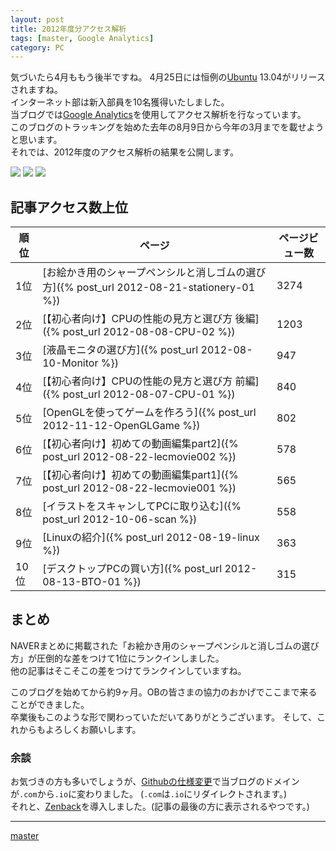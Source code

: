 ```yaml
---
layout: post
title: 2012年度分アクセス解析
tags: [master, Google Analytics]
category: PC
---
```


気づいたら4月ももう後半ですね。
4月25日には恒例の[Ubuntu](http://www.ubuntu.com/) 13.04がリリースされますね。  
インターネット部は新入部員を10名獲得いたしました。  
当ブログでは[Google Analytics](http://www.google.co.jp/intl/ja/analytics/)を使用してアクセス解析を行なっています。  
このブログのトラッキングを始めた去年の8月9日から今年の3月までを載せようと思います。  
それでは、2012年度のアクセス解析の結果を公開します。

[![](http://dl.dropboxusercontent.com/s/oux7jtgmzhdaaa0/01.png)](http://dl.dropboxusercontent.com/s/oux7jtgmzhdaaa0/01.png)
[![](http://dl.dropboxusercontent.com/s/jbsnlaygc7y5bnj/02.png)](http://dl.dropboxusercontent.com/s/jbsnlaygc7y5bnj/02.png)
[![](http://dl.dropboxusercontent.com/s/ti69lr0xcnpllip/03.png)](http://dl.dropboxusercontent.com/s/ti69lr0xcnpllip/03.png)

## 記事アクセス数上位
順位 | ページ                                                                                    | ページビュー数
---- | ----------------------------------------------------------------------------------------- | --------------
1位  | [お絵かき用のシャープペンシルと消しゴムの選び方]({% post_url 2012-08-21-stationery-01 %}) | 3274
2位  | [【初心者向け】CPUの性能の見方と選び方 後編]({% post_url 2012-08-08-CPU-02 %})            | 1203
3位  | [液晶モニタの選び方]({% post_url 2012-08-10-Monitor %})                                   | 947
4位  | [【初心者向け】CPUの性能の見方と選び方 前編]({% post_url 2012-08-07-CPU-01 %})            | 840
5位  | [OpenGLを使ってゲームを作ろう]({% post_url 2012-11-12-OpenGLGame %})                      | 802
6位  | [【初心者向け】初めての動画編集part2]({% post_url 2012-08-22-lecmovie002 %})              | 578
7位  | [【初心者向け】初めての動画編集part1]({% post_url 2012-08-22-lecmovie001 %})              | 565
8位  | [イラストをスキャンしてPCに取り込む]({% post_url 2012-10-06-scan %})                      | 558
9位  | [Linuxの紹介]({% post_url 2012-08-19-linux %})                                            | 363
10位 | [デスクトップPCの買い方]({% post_url 2012-08-13-BTO-01 %})                                | 315

## まとめ
NAVERまとめに掲載された「お絵かき用のシャープペンシルと消しゴムの選び方」が圧倒的な差をつけて1位にランクインしました。  
他の記事はそこそこの差をつけてランクインしていますね。

このブログを始めてから約9ヶ月。OBの皆さまの協力のおかげでここまで来ることができました。  
卒業後もこのような形で関わっていただいてありがとうございます。
そして、これからもよろしくお願いします。

### 余談
お気づきの方も多いでしょうが、[Githubの仕様変更](https://github.com/blog/1452-new-github-pages-domain-github-io)で当ブログのドメインが`.com`から`.io`に変わりました。
(`.com`は`.io`にリダイレクトされます。)  
それと、[Zenback](http://zenback.jp/)を導入しました。(記事の最後の方に表示されるやつです。)


---

[master](http://coderwall.com/crazymaster)

